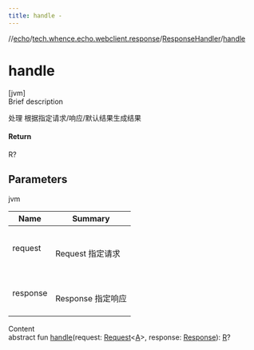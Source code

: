 ```yaml
---
title: handle -
---
```

//[echo](../../index.md)/[tech.whence.echo.webclient.response](../index.md)/[ResponseHandler](index.md)/[handle](handle.md)



# handle  
[jvm]  
Brief description  


处理 根据指定请求/响应/默认结果生成结果



#### Return  


R?



## Parameters  
  
jvm  
  
|  Name|  Summary| 
|---|---|
| request| <br><br>Request<A> 指定请求<br><br>
| response| <br><br>Response 指定响应<br><br>
  
  
Content  
abstract fun [handle](handle.md)(request: [Request](../../tech.whence.echo.webclient.request/-request/index.md)<[A](index.md)>, response: [Response](../-response/index.md)): [R](index.md)?  



